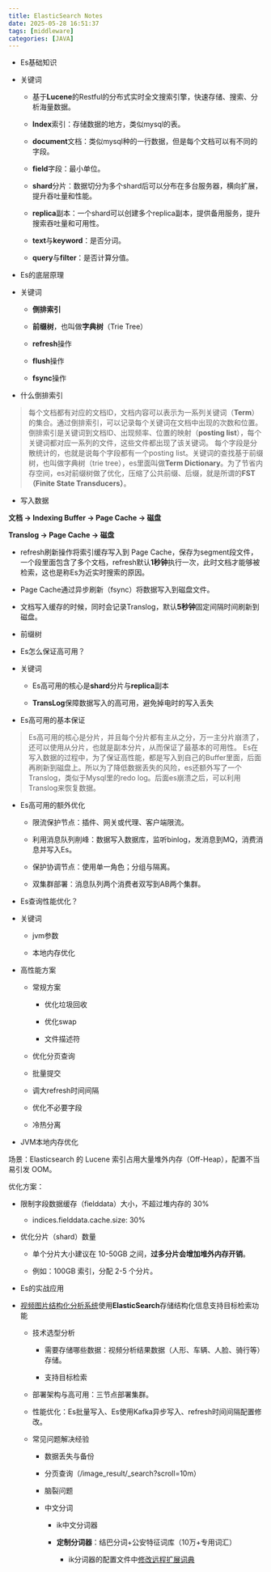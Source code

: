 ```yaml
---
title: ElasticSearch Notes
date: 2025-05-28 16:51:37
tags: [middleware]
categories: [JAVA]
---
```


* Es基础知识

* 关键词

   * 基于**Lucene**的Restful的分布式实时全文搜索引擎，快速存储、搜索、分析海量数据。

   * **Index**索引：存储数据的地方，类似mysql的表。

   * **document**文档：类似mysql种的一行数据，但是每个文档可以有不同的字段。

   * **field**字段：最小单位。

   * **shard**分片：数据切分为多个shard后可以分布在多台服务器，横向扩展，提升吞吐量和性能。

   * **replica**副本：一个shard可以创建多个replica副本，提供备用服务，提升搜索吞吐量和可用性。

   * **text**与**keyword**：是否分词。

   * **query**与**filter**：是否计算分值。


* Es的底层原理

* 关键词

   * **倒排索引**

   * **前缀树**，也叫做**字典树**（Trie Tree）

   * **refresh**操作

   * **flush**操作

   * **fsync**操作

* 什么倒排索引

>每个文档都有对应的文档ID，文档内容可以表示为一系列关键词（**Term**）的集合。通过倒排索引，可以记录每个关键词在文档中出现的次数和位置。
>倒排索引是关键词到文档ID、出现频率、位置的映射（**posting list**），每个关键词都对应一系列的文件，这些文件都出现了该关键词。
>每个字段是分散统计的，也就是说每个字段都有一个posting list。关键词的查找基于前缀树，也叫做字典树（trie tree），es里面叫做**Term Dictionary**。为了节省内存空间，es对前缀树做了优化，压缩了公共前缀、后缀，就是所谓的**FST（Finite State Transducers）**。
* 写入数据

**文档 -> Indexing Buffer -> Page Cache -> 磁盘**

**Translog -> Page Cache -> 磁盘**

   * refresh刷新操作将索引缓存写入到 Page Cache，保存为segment段文件，一个段里面包含了多个文档，refresh默认**1秒钟**执行一次，此时文档才能够被检索，这也是称Es为近实时搜索的原因。

   * Page Cache通过异步刷新（fsync）将数据写入到磁盘文件。

   * 文档写入缓存的时候，同时会记录Translog，默认**5秒钟**固定间隔时间刷新到磁盘。

* 前缀树


* Es怎么保证高可用？

* 关键词

   * Es高可用的核心是**shard**分片与**replica**副本

   * **TransLog**保障数据写入的高可用，避免掉电时的写入丢失

* Es高可用的基本保证

>Es高可用的核心是分片，并且每个分片都有主从之分，万一主分片崩溃了，还可以使用从分片，也就是副本分片，从而保证了最基本的可用性。
>Es在写入数据的过程中，为了保证高性能，都是写入到自己的Buffer里面，后面再刷新到磁盘上。所以为了降低数据丢失的风险，es还额外写了一个Translog，类似于Mysql里的redo log。后面es崩溃之后，可以利用Translog来恢复数据。
* Es高可用的额外优化

   * 限流保护节点：插件、网关或代理、客户端限流。

   * 利用消息队列削峰：数据写入数据库，监听binlog，发消息到MQ，消费消息并写入Es。

   * 保护协调节点：使用单一角色；分组与隔离。

   * 双集群部署：消息队列两个消费者双写到AB两个集群。


* Es查询性能优化？

* 关键词

   * jvm参数

   * 本地内存优化

* 高性能方案

   * 常规方案

      * 优化垃圾回收

      * 优化swap

      * 文件描述符

   * 优化分页查询

   * 批量提交

   * 调大refresh时间间隔

   * 优化不必要字段

   * 冷热分离

* JVM本地内存优化

场景：Elasticsearch 的 Lucene 索引占用大量堆外内存（Off-Heap），配置不当易引发 OOM。

优化方案：

   * 限制字段数据缓存（fielddata）大小，不超过堆内存的 30%

      * indices.fielddata.cache.size: 30% 

   * 优化分片（shard）数量

      * 单个分片大小建议在 10-50GB 之间，**过多分片会增加堆外内存开销**。

      * 例如：100GB 索引，分配 2-5 个分片。


* Es的实战应用

* [视频图片结构化分析系统](https://shimo.im/docs/PJtKVDqYkYXddjgJ)使用**ElasticSearch**存储结构化信息支持目标检索功能

   * 技术选型分析

      * 需要存储哪些数据：视频分析结果数据（人形、车辆、人脸、骑行等）存储。

      * 支持目标检索

   * 部署架构与高可用：三节点部署集群。

   * 性能优化：Es批量写入、Es使用Kafka异步写入、refresh时间间隔配置修改。

   * 常见问题解决经验

      * 数据丢失与备份

      * 分页查询（/image_result/_search?scroll=10m）

      * 脑裂问题

      * 中文分词

         * ik中文分词器

         * **定制分词器**：结巴分词+公安特征词库（10万+专用词汇）

            * ik分词器的配置文件中[修改远程扩展词典](https://zhuanlan.zhihu.com/p/468392276)


